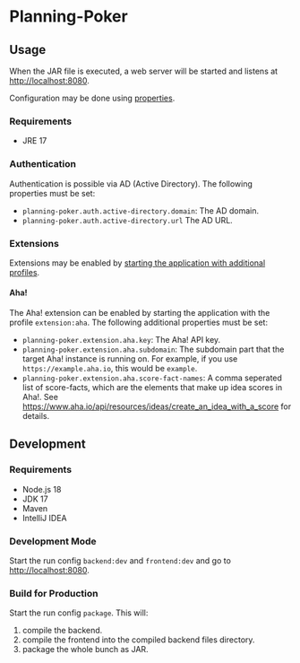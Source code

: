 # Planning-Poker

## Usage

When the JAR file is executed, a web server will be started and listens at <http://localhost:8080>.

Configuration may be done
using [properties](https://docs.spring.io/spring-boot/docs/current/reference/html/howto.html#howto.properties-and-configuration.external-properties-location).

### Requirements

- JRE 17

### Authentication

Authentication is possible via AD (Active Directory).
The following properties must be set:

- `planning-poker.auth.active-directory.domain`: The AD domain.
- `planning-poker.auth.active-directory.url` The AD URL.

### Extensions

Extensions may be enabled
by [starting the application with additional profiles](https://docs.spring.io/spring-boot/docs/current/reference/html/howto.html#howto.properties-and-configuration.set-active-spring-profiles).

#### Aha!

The Aha! extension can be enabled by starting the application with the profile `extension:aha`.
The following additional properties must be set:

- `planning-poker.extension.aha.key`: The Aha! API key.
- `planning-poker.extension.aha.subdomain`: The subdomain part that the target Aha! instance is running on. For example, if you
  use `https://example.aha.io`, this would be `example`.
- `planning-poker.extension.aha.score-fact-names`: A comma seperated list of score-facts, which are the elements that make up idea scores in
  Aha!.
  See <https://www.aha.io/api/resources/ideas/create_an_idea_with_a_score> for details.

## Development

### Requirements

- Node.js 18
- JDK 17
- Maven
- IntelliJ IDEA

### Development Mode

Start the run config `backend:dev` and `frontend:dev` and go to <http://localhost:8080>.

### Build for Production

Start the run config `package`.
This will:

1) compile the backend.
2) compile the frontend into the compiled backend files directory.
3) package the whole bunch as JAR.

